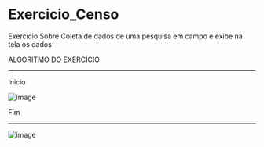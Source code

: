 # Exercicio_Censo
Exercício Sobre Coleta de dados de uma pesquisa em campo e exibe na tela os dados

ALGORITMO DO EXERCÍCIO
____________________________________________________________________________________
Inicio

 ![image](https://user-images.githubusercontent.com/103973489/169926432-06a9a686-5c98-4c67-a52b-6e6063292119.png)
 
 Fim
 ____________________________________________________________________________________
 ![image](https://user-images.githubusercontent.com/103973489/169926488-a70f57d8-55e7-4b2d-834b-ec18899c5bb2.png)
